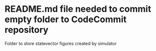 # README.md file needed to commit empty folder to CodeCommit repository

Folder to store statevector figures created by simulator


